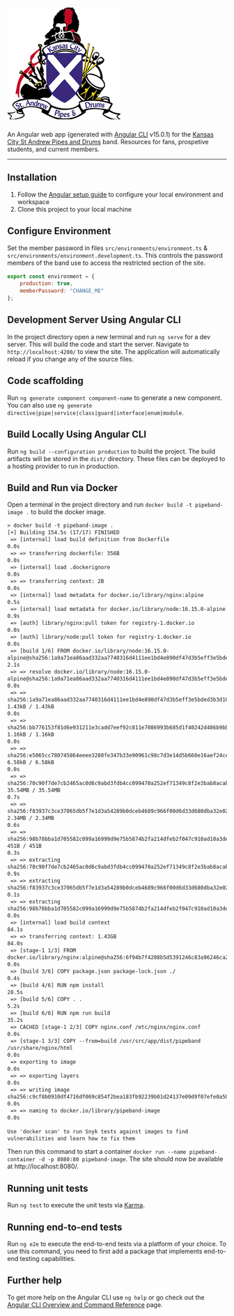 # ![Kansas City St Andrew Pipes and Drums logo](./src/assets/band_logo.webp)  

An Angular web app (generated with [Angular CLI](https://github.com/angular/angular-cli) v15.0.1) for the [Kansas City St Andrew Pipes and Drums](https://www.kcpipeband.org/) band.  Resources for fans, prospetive students, and current members.

---

## Installation

1) Follow the [Angular setup guide](https://angular.io/guide/setup-local) to configure your local environment and workspace
2) Clone this project to your local machine

## Configure Environment

Set the member password in files `src/environments/environment.ts` & `src/environments/environment.development.ts`.  This controls the password members of the band use to access the restricted section of the site.

```javascript
export const environment = {
    production: true,
    memberPassword: "CHANGE_ME"
};
```

## Development Server Using Angular CLI

In the project directory open a new terminal and run `ng serve` for a dev server. This will build the code and start the server. Navigate to `http://localhost:4200/` to view the site. The application will automatically reload if you change any of the source files.

## Code scaffolding

Run `ng generate component component-name` to generate a new component. You can also use `ng generate directive|pipe|service|class|guard|interface|enum|module`.

## Build Locally Using Angular CLI

Run `ng build --configuration production` to build the project. The build artifacts will be stored in the `dist/` directory. These files can be deployed to a hosting provider to run in production.

## Build and Run via Docker

Open a terminal in the project directory and run `docker build -t pipeband-image .` to build the docker image.

```shell
> docker build -t pipeband-image .
[+] Building 154.5s (17/17) FINISHED
 => [internal] load build definition from Dockerfile                                                                                                                                                                                                                                             0.0s 
 => => transferring dockerfile: 356B                                                                                                                                                                                                                                                             0.0s 
 => [internal] load .dockerignore                                                                                                                                                                                                                                                                0.0s 
 => => transferring context: 2B                                                                                                                                                                                                                                                                  0.0s 
 => [internal] load metadata for docker.io/library/nginx:alpine                                                                                                                                                                                                                                  0.5s 
 => [internal] load metadata for docker.io/library/node:16.15.0-alpine                                                                                                                                                                                                                           0.9s 
 => [auth] library/nginx:pull token for registry-1.docker.io                                                                                                                                                                                                                                     0.0s 
 => [auth] library/node:pull token for registry-1.docker.io                                                                                                                                                                                                                                      0.0s 
 => [build 1/6] FROM docker.io/library/node:16.15.0-alpine@sha256:1a9a71ea86aad332aa7740316d4111ee1bd4e890df47d3b5eff3e5bded3b3d10                                                                                                                                                               2.1s 
 => => resolve docker.io/library/node:16.15.0-alpine@sha256:1a9a71ea86aad332aa7740316d4111ee1bd4e890df47d3b5eff3e5bded3b3d10                                                                                                                                                                     0.0s 
 => => sha256:1a9a71ea86aad332aa7740316d4111ee1bd4e890df47d3b5eff3e5bded3b3d10 1.43kB / 1.43kB                                                                                                                                                                                                   0.0s 
 => => sha256:bb776153f81d6e931211e3cadd7eef92c811e7086993b685d1f40242d486b9bb 1.16kB / 1.16kB                                                                                                                                                                                                   0.0s 
 => => sha256:e5065cc780745864eeee3280fe347b33e90961c98c7d3e14d5b660e16aef24ce 6.58kB / 6.58kB                                                                                                                                                                                                   0.0s 
 => => sha256:70c90f7de7cb2465ac0d6c9abd3fdb4cc099470a252ef71349c8f2e3bab8acab 35.54MB / 35.54MB                                                                                                                                                                                                 0.7s 
 => => sha256:f83937c3ce37065db5f7e1d3a54289b0dceb4689c966f00d6d33d680dba32e02 2.34MB / 2.34MB                                                                                                                                                                                                   0.6s 
 => => sha256:98b78bba1d705582c099a16999d9e75b5874b2fa214dfeb2f047c910ad10a3de 451B / 451B                                                                                                                                                                                                       0.3s 
 => => extracting sha256:70c90f7de7cb2465ac0d6c9abd3fdb4cc099470a252ef71349c8f2e3bab8acab                                                                                                                                                                                                        0.9s 
 => => extracting sha256:f83937c3ce37065db5f7e1d3a54289b0dceb4689c966f00d6d33d680dba32e02                                                                                                                                                                                                        0.1s 
 => => extracting sha256:98b78bba1d705582c099a16999d9e75b5874b2fa214dfeb2f047c910ad10a3de                                                                                                                                                                                                        0.0s 
 => [internal] load build context                                                                                                                                                                                                                                                               84.1s 
 => => transferring context: 1.43GB                                                                                                                                                                                                                                                             84.0s 
 => [stage-1 1/3] FROM docker.io/library/nginx:alpine@sha256:6f94b7f4208b5d5391246c83a96246ca204f15eaf7e636cefda4e6348c8f6101                                                                                                                                                                    0.0s 
 => [build 3/6] COPY package.json package-lock.json ./                                                                                                                                                                                                                                           0.4s 
 => [build 4/6] RUN npm install                                                                                                                                                                                                                                                                 28.5s 
 => [build 5/6] COPY . .                                                                                                                                                                                                                                                                         5.2s 
 => [build 6/6] RUN npm run build                                                                                                                                                                                                                                                               35.2s 
 => CACHED [stage-1 2/3] COPY nginx.conf /etc/nginx/nginx.conf                                                                                                                                                                                                                                   0.0s 
 => [stage-1 3/3] COPY --from=build /usr/src/app/dist/pipeband /usr/share/nginx/html                                                                                                                                                                                                             0.0s 
 => exporting to image                                                                                                                                                                                                                                                                           0.0s 
 => => exporting layers                                                                                                                                                                                                                                                                          0.0s 
 => => writing image sha256:c9cf8b0910df4716df069c854f2bea183fb92239b01d24137e09d9f07efe0a50                                                                                                                                                                                                     0.0s 
 => => naming to docker.io/library/pipeband-image                                                                                                                                                                                                                                                0.0s 

Use 'docker scan' to run Snyk tests against images to find vulnerabilities and learn how to fix them
```

Then run this command to start a container `docker run --name pipeband-container -d -p 8080:80 pipeband-image`.  The site should now be available at http://localhost:8080/.

## Running unit tests

Run `ng test` to execute the unit tests via [Karma](https://karma-runner.github.io).

## Running end-to-end tests

Run `ng e2e` to execute the end-to-end tests via a platform of your choice. To use this command, you need to first add a package that implements end-to-end testing capabilities.

## Further help

To get more help on the Angular CLI use `ng help` or go check out the [Angular CLI Overview and Command Reference](https://angular.io/cli) page.
